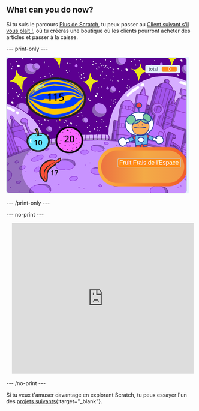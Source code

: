 ## What can you do now?


Si tu suis le parcours [Plus de Scratch](https://projects.raspberrypi.org/en/raspberrypi/more-scratch), tu peux passer au [Client suivant s'il vous plaît !](https://projects.raspberrypi.org/en/projects/next-customer-please), où tu créeras une boutique où les clients pourront acheter des articles et passer à la caisse.

--- print-only ---

![Client suivant s'il vous plait](images/next-customer-please.png)

--- /print-only ---

--- no-print ---

<div class="scratch-preview" style="margin-left: 15px;">
  <iframe allowtransparency="true" width="485" height="402" src="https://scratch.mit.edu/projects/embed/528696418/?autostart=false" frameborder="0"></iframe>
</div>

--- /no-print ---

Si tu veux t'amuser davantage en explorant Scratch, tu peux essayer l'un des [projets suivants](https://projects.raspberrypi.org/en/projects?software%5B%5D=scratch&curriculum%5B%5D=%201){:target="_blank"}.
